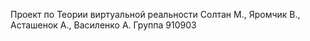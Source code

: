 Проект по Теории виртуальной реальности
Солтан М., Яромчик В., Асташенок А., Василенко А. 
Группа 910903
